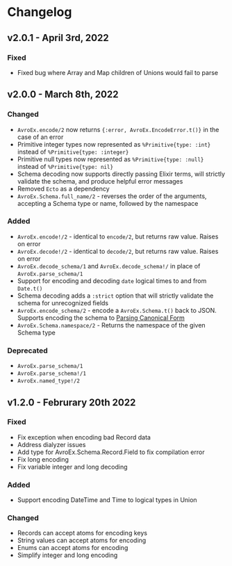 # Changelog

## v2.0.1 - April 3rd, 2022

### Fixed
* Fixed bug where Array and Map children of Unions would fail to parse

## v2.0.0 - March 8th, 2022

### Changed
* `AvroEx.encode/2` now returns `{:error, AvroEx.EncodeError.t()}` in the case of an error
* Primitive integer types now represented as `%Primitive{type: :int}` instead of `%Primitive{type: :integer}`
* Primitive null types now represented as `%Primitive{type: :null}` instead of `%Primitive{type: nil}`
* Schema decoding now supports directly passing Elixir terms, will strictly validate the schema, and produce helpful error messages
* Removed `Ecto` as a dependency
* `AvroEx.Schema.full_name/2` - reverses the order of the arguments, accepting a Schema type or name, followed by the namespace

### Added
* `AvroEx.encode!/2` - identical to `encode/2`, but returns raw value. Raises on error
* `AvroEx.decode!/2` - identical to `decode/2`, but returns raw value. Raises on error
* `AvroEx.decode_schema/1` and `AvroEx.decode_schema!/` in place of `AvroEx.parse_schema/1`
* Support for encoding and decoding `date` logical times to and from `Date.t()`
* Schema decoding adds a `:strict` option that will strictly validate the schema for unrecognized fields
* `AvroEx.encode_schema/2` - encode a `AvroEx.Schema.t()` back to JSON. Supports encoding the schema to [Parsing Canonical Form](https://avro.apache.org/docs/current/spec.html#Parsing+Canonical+Form+for+Schemas)
* `AvroEx.Schema.namespace/2` - Returns the namespace of the given Schema type

### Deprecated
* `AvroEx.parse_schema/1`
* `AvroEx.parse_schema!/1`
* `AvroEx.named_type!/2`

## v1.2.0 - Februrary 20th 2022

### Fixed
* Fix exception when encoding bad Record data
* Address dialyzer issues
* Add type for AvroEx.Schema.Record.Field to fix compilation error
* Fix long encoding
* Fix variable integer and long decoding

### Added
* Support encoding DateTime and Time to logical types in Union

### Changed
* Records can accept atoms for encoding keys
* String values can accept atoms for encoding
* Enums can accept atoms for encoding
* Simplify integer and long encoding


